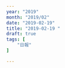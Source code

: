 ```yaml
---
year: "2019"
month: "2019/02"
date: "2019-02-19"
title: "2019-02-19 "
draft: true
tags: [
    "日報"
]

---
```


